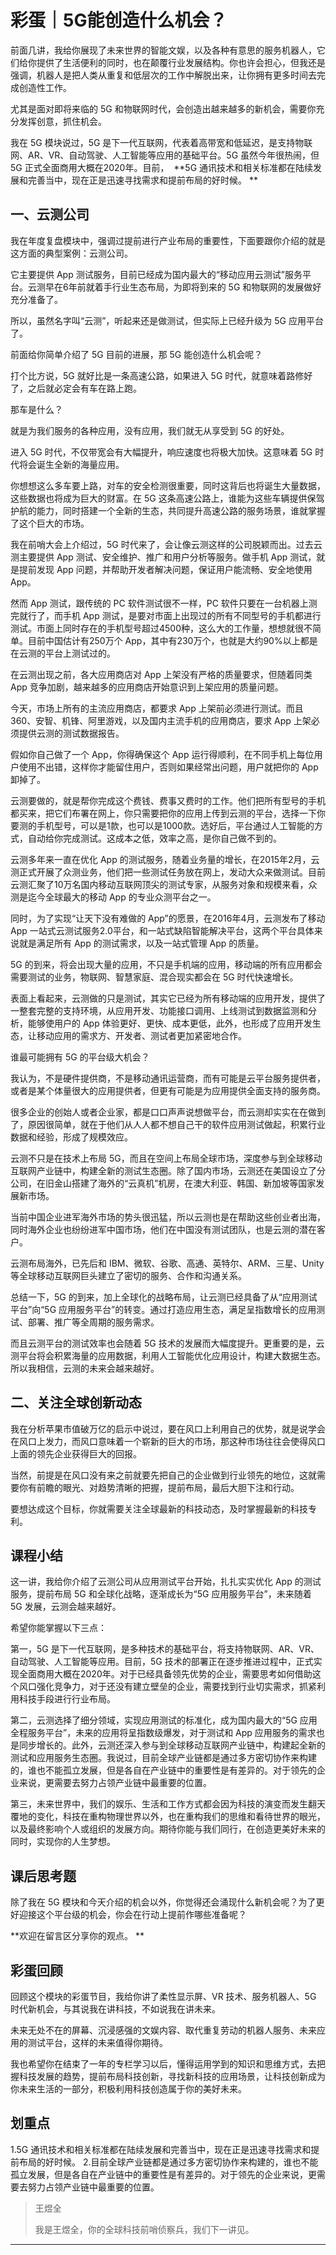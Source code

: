 # 彩蛋｜5G能创造什么机会？

前面几讲，我给你展现了未来世界的智能文娱，以及各种有意思的服务机器人，它们给你提供了生活便利的同时，也在颠覆行业发展结构。你也许会担心，但我还是强调，机器人是把人类从重复和低层次的工作中解脱出来，让你拥有更多时间去完成创造性工作。

尤其是面对即将来临的 5G 和物联网时代，会创造出越来越多的新机会，需要你充分发挥创意，抓住机会。

我在 5G 模块说过，5G 是下一代互联网，代表着高带宽和低延迟，是支持物联网、AR、VR、自动驾驶、人工智能等应用的基础平台。5G 虽然今年很热闹，但 5G 正式全面商用大概在2020年。目前，  **5G 通讯技术和相关标准都在陆续发展和完善当中，现在正是迅速寻找需求和提前布局的好时候。 **

## 一、云测公司

我在年度复盘模块中，强调过提前进行产业布局的重要性，下面要跟你介绍的就是这方面的典型案例：云测公司。

它主要提供 App 测试服务，目前已经成为国内最大的“移动应用云测试”服务平台。云测早在6年前就着手行业生态布局，为即将到来的 5G 和物联网的发展做好充分准备了。

所以，虽然名字叫“云测”，听起来还是做测试，但实际上已经升级为 5G 应用平台了。

前面给你简单介绍了 5G 目前的进展，那 5G 能创造什么机会呢？

打个比方说，5G 就好比是一条高速公路，如果进入 5G 时代，就意味着路修好了，之后就必定会有车在路上跑。

那车是什么？

就是为我们服务的各种应用，没有应用，我们就无从享受到 5G 的好处。

进入 5G 时代，不仅带宽会有大幅提升，响应速度也将极大加快。这意味着 5G 时代将会诞生全新的海量应用。

你想想这么多车要上路，对车的安全检测很重要，同时这背后也将诞生大量数据，这些数据也将成为巨大的财富。在 5G 这条高速公路上，谁能为这些车辆提供保驾护航的能力，同时搭建一个全新的生态，共同提升高速公路的服务场景，谁就掌握了这个巨大的市场。

我在前哨大会上介绍过，5G 时代来了，会让像云测这样的公司脱颖而出。过去云测主要提供 App 测试、安全维护、推广和用户分析等服务。做手机 App 测试，就是提前发现 App 问题，并帮助开发者解决问题，保证用户能流畅、安全地使用 App。

然而 App 测试，跟传统的 PC 软件测试很不一样，PC 软件只要在一台机器上测完就行了，而手机 App 测试，是要对市面上出现过的所有不同型号的手机都进行测试。市面上同时存在的手机型号超过4500种，这么大的工作量，想想就很不简单。目前中国估计有250万个 App，其中有230万个，也就是大约90%以上都是在云测的平台上测试过的。

在云测出现之前，各大应用商店对 App 上架没有严格的质量要求，但随着同类 App 竞争加剧，越来越多的应用商店开始意识到上架应用的质量问题。

今天，市场上所有的主流应用商店，都要求 App 上架前必须进行测试。而且360、安智、机锋、阿里游戏，以及国内主流手机的应用商店，要求 App 上架必须提供云测的测试数据报告。

假如你自己做了一个 App，你得确保这个 App 运行得顺利，在不同手机上每位用户使用不出错，这样你才能留住用户，否则如果经常出问题，用户就把你的 App 卸掉了。

云测要做的，就是帮你完成这个费钱、费事又费时的工作。他们把所有型号的手机都买来，把它们布署在网上，你只需要把你的应用上传到云测的平台，选择一下你要测的手机型号，可以是1款，也可以是1000款。选好后，平台通过人工智能的方式，自动给你完成测试。这成本之低，效率之高，是你自己做不到的。

云测多年来一直在优化 App 的测试服务，随着业务量的增长，在2015年2月，云测正式开展了众测业务，他们把一些测试任务放在网上，发动大众来做测试。目前云测汇聚了10万名国内移动互联网顶尖的测试专家，从服务对象和规模来看，众测是迄今全球最大的移动 App 的专业众测平台之一。

同时，为了实现“让天下没有难做的 App”的愿景，在2016年4月，云测发布了移动 App 一站式云测试服务2.0平台，和一站式缺陷智能解决平台，这两个平台具体来说就是满足所有 App 的测试需求，以及一站式管理 App 的质量。

5G 的到来，将会出现大量的应用，不只是手机端的应用，移动端的所有应用都会需要测试的业务，物联网、智慧家庭、混合现实都会在 5G 时代快速增长。

表面上看起来，云测做的只是测试，其实它已经为所有移动端的应用开发，提供了一整套完整的支持环境，从应用开发、功能接口调用、上线测试到数据监测和分析，能够使用户的 App 体验更好、更快、成本更低，此外，也形成了应用开发生态，让移动应用的需求方、开发者、测试者更加紧密地合作。

谁最可能拥有 5G 的平台级大机会？

我认为，不是硬件提供商，不是移动通讯运营商，而有可能是云平台服务提供者，或者是某个体量很大的应用提供者，但更有可能是为应用提供全面支持的服务商。

很多企业的创始人或者企业家，都是口口声声说想做平台，而云测却实实在在做到了，原因很简单，就在于他们从人人都不想自己干的软件应用测试做起，积累行业数据和经验，形成了规模效应。

云测不只是在技术上布局 5G，而且在空间上布局全球市场，深度参与到全球移动互联网产业链中，构建全新的测试生态圈。除了国内市场，云测还在美国设立了分公司，在旧金山搭建了海外的“云真机”机房，在澳大利亚、韩国、新加坡等国家发展新市场。

当前中国企业进军海外市场的势头很迅猛，所以云测也是在帮助这些创业者出海，同时海外企业也纷纷进军中国市场，他们在中国没有测试团队，也是云测的潜在客户。

云测布局海外，已先后和 IBM、微软、谷歌、高通、英特尔、ARM、三星、Unity 等全球移动互联网巨头建立了密切的服务、合作和沟通关系。

总结一下，5G 的到来，加上全球化的战略布局，让云测已经具备了从“应用测试平台”向“5G 应用服务平台”的转变。通过打造应用生态，满足呈指数增长的应用测试、部署、推广等全周期的服务需求。

而且云测平台的测试效率也会随着 5G 技术的发展而大幅度提升。更重要的是，云测平台将会积累海量的应用数据，利用人工智能优化应用设计，构建大数据生态。所以我相信，云测的未来会越来越好。

## 二、关注全球创新动态

我在分析苹果市值破万亿的启示中说过，要在风口上利用自己的优势，就是说学会在风口上发力，而风口意味着一个崭新的巨大的市场，那这种市场往往会使得风口上面的领先企业获得巨大的回报。

当然，前提是在风口没有来之前就要先把自己的企业做到行业领先的地位，这就需要你有前瞻的眼光、对趋势清晰的把握，提前布局，最后大胆下注和行动。

要想达成这个目标，你就需要关注全球最新的科技动态，及时掌握最新的科技专利。

## 课程小结

这一讲，我给你介绍了云测公司从应用测试平台开始，扎扎实实优化 App 的测试服务，提前布局 5G 和全球化战略，逐渐成长为“5G 应用服务平台”，未来随着 5G 发展，云测会越来越好。

希望你能掌握以下三点：

第一，5G 是下一代互联网，是多种技术的基础平台，将支持物联网、AR、VR、自动驾驶、人工智能等应用。目前，5G 技术的部署正在逐步推进过程中，正式实现全面商用大概在2020年。对于已经具备领先优势的企业，需要思考如何借助这个风口强化竞争力，对于还没有建立壁垒的企业，需要找到行业切实需求，抓紧利用科技手段进行行业布局。

第二，云测选择了细分领域，实现应用测试的标准化，成为国内最大的“5G 应用全程服务平台”，未来的应用将呈指数级爆发，对于测试和 App 应用服务的需求也是同步增长的。此外，云测还深入参与到全球移动互联网产业链中，构建起全新的测试和应用服务生态圈。我说过，目前全球产业链都是通过多方密切协作来构建的，谁也不能孤立发展，但是各自在产业链中的重要性是有差异的。对于领先的企业来说，更需要去努力占领产业链中最重要的位置。

第三，未来世界中，我们的娱乐、生活和工作方式都会因为科技的演变而发生翻天覆地的变化，科技在重构物理世界以外，也在重构我们的思维和看待世界的眼光，以及最终影响个人或组织的发展方向。期待你能与我们同行，在创造更美好未来的同时，实现你的人生梦想。

## 课后思考题

除了我在 5G 模块和今天介绍的机会以外，你觉得还会涌现什么新机会呢？为了更好迎接这个平台级的机会，你会在行动上提前作哪些准备呢？

 **欢迎在留言区分享你的观点。 **

## 彩蛋回顾

回顾这个模块的彩蛋节目，我给你讲了柔性显示屏、VR 技术、服务机器人、5G 时代新机会，与其说我在讲科技，不如说我在讲未来。

未来无处不在的屏幕、沉浸感强的文娱内容、取代重复劳动的机器人服务、未来应用的测试平台，这样的未来值得你期待。

我也希望你在结束了一年的专栏学习以后，懂得运用学到的知识和思维方式，去把握科技发展的趋势，提前布局科技创新，寻找新科技的应用场景，让科技创新成为你未来生活的一部分，积极利用科技创造属于你的美好未来。

## 划重点

1.5G 通讯技术和相关标准都在陆续发展和完善当中，现在正是迅速寻找需求和提前布局的好时候。
2.目前全球产业链都是通过多方密切协作来构建的，谁也不能孤立发展，但是各自在产业链中的重要性是有差异的。对于领先的企业来说，更需要去努力占领产业链中最重要的位置。

> 王煜全
> 
> 我是王煜全，你的全球科技前哨侦察兵，我们下一讲见。

---
